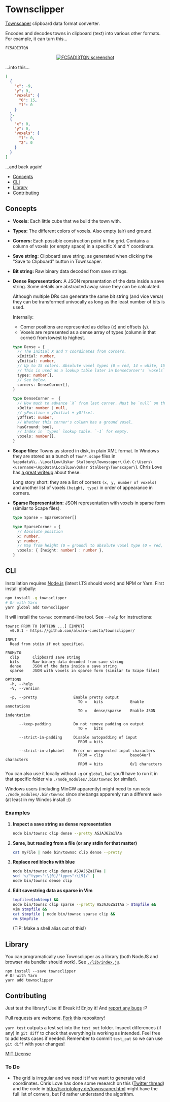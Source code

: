 # Townsclipper

[Townscaper](https://store.steampowered.com/app/1291340/Townscaper/) clipboard data format converter.

Encodes and decodes towns in clipboard (text) into various other formats. For example, it can turn
this...

```
FC5ADI3TQN
```

<p align="center">
<a href="./media/FC5ADI3TQN.png">
<img src="./media/FC5ADI3TQN.png" alt="FC5ADI3TQN screenshot">
</a>
</p>

...into this...

```json
[
  {
    "x": -9,
    "y": 9,
    "voxels": {
      "0": 15,
      "1": 0
    }
  },
  {
    "x": 0,
    "y": 0,
    "voxels": {
      "1": 0,
      "2": 0
    }
  }
]
```

...and back again!

- [Concepts](#concepts)
- [CLI](#cli)
- [Library](#library)
- [Contributing](#contributing)

## Concepts

- **Voxels:** Each little cube that we build the town with.

- **Types:** The different colors of voxels. Also empty (air) and ground.

- **Corners:** Each possible construction point in the grid. Contains a column of voxels (or empty
  space) in a specific X and Y coordinate.

- **Save string:** Clipboard save string, as generated when clicking the "Save to Clipboard"
  button in Townscaper.

- **Bit string:** Raw binary data decoded from save strings.

- **Dense Representation:** A JSON representation of the data inside a save string. Some details
  are abstracted away since they can be calculated.

  Although multiple DRs can generate the same bit string (and vice versa) they can be transformed
  univocally as long as the least number of bits is used.

  Internally:

  - Corner positions are represented as deltas (`x`) and offsets (`y`).
  - Voxels are represented as a dense array of types (column in that corner) from lowest to highest.

   ```ts
   type Dense = {
     // The initial X and Y coordinates from corners.
     xInitial: number,
     yInitial: number,
     // Up to 15 colors. Absolute voxel types (0 = red, 14 = white, 15 = ground).
     // This is used as a lookup table later in DenseCorner's `voxels`.
     types: number[],
     // See below.
     corners: DenseCorner[],
   }

   type DenseCorner =  {
     // How much to advance `X` from last corner. Must be `null` on the first `Corner`.
     xDelta: number | null,
     // yPosition = yInitial + yOffset.
     yOffset: number,
     // Whether this corner's column has a ground voxel.
     hasGround: bool,
     // Index in `types` lookup table. `-1` for empty.
     voxels: number[],
   }
   ```

- **Scape files:** Towns as stored in disk, in plain XML format. In Windows they are stored as a
  bunch of `Town*.scape` files in `%appdata%\..\LocalLow\Oskar Stalberg\Townscaper\` (i.e.
  `C:\Users\<username>\AppData\LocalLow\Oskar Stalberg\Townscaper\`). Chris Love has
  [a great writeup](https://medium.com/@chrisluv/getting-hacky-with-townscaper-5a31cf7f4c6a) about
  these.

  Long story short: they are a list of corners `(x, y, number of voxels)` and another list of
  voxels `(height, type)` in order of appearance in corners.

- **Sparse Representation:** JSON representation with voxels in sparse form (similar to Scape
  files).

   ```ts
   type Sparse = SparseCorner[]

   type SparseCorner = {
     // Absolute position
     x: number,
     y: number,
     // Map from height (0 = ground) to absolute voxel type (0 = red, 14 = white, 15 = ground)
     voxels: { [height: number] : number },
   }
   ```

## CLI

Installation requires [Node.js](https://nodejs.org) (latest LTS should work) and NPM or Yarn.
First install globally:

```sh
npm install -g townsclipper
# Or with Yarn
yarn global add townsclipper
```

It will install the `townsc` command-line tool. See `--help` for instructions:

```
townsc FROM TO [OPTION ...] [INPUT]
  v0.0.1 - https://github.com/alvaro-cuesta/townsclipper/

INPUT
  Read from stdin if not specified.

FROM/TO
  clip      Clipboard save string
  bits      Raw binary data decoded from save string
  dense     JSON of the data inside a save string
  sparse    JSON with voxels in sparse form (similar to Scape files)

OPTIONS
  -h, --help
  -V, --version

  -p, --pretty                Enable pretty output
                                TO =   bits            Enable annotations
                                TO =   dense/sparse    Enable JSON indentation

      --keep-padding          Do not remove padding on output
                                TO =   bits

      --strict-in-padding     Disable autopadding of input
                                FROM = bits

      --strict-in-alphabet    Error on unexpected input characters
                                FROM = clip            base64url characters
                                FROM = bits            0/1 characters
```

You can also use it locally without `-g` or `global`, but you'll have to run it in that specific
folder via `./node_modules/.bin/townsc` (or similar).

Windows users (including MinGW apparently) might need to run `node ./node_modules/.bin/townsc`
since shebangs apparenly run a different `node` (at least in my Windos install :/)

### Examples

1. **Inspect a save string as dense representation**

   ```sh
   node bin/townsc clip dense --pretty ASJAJ6Za1TAa
   ```

2. **Same, but reading from a file (or any stdin for that matter)**

   ```sh
   cat myFile | node bin/townsc clip dense --pretty
   ```

3. **Replace red blocks with blue**

   ```sh
   node bin/townsc clip dense ASJAJ6Za1TAa |
   sed 's/"types":\[0]/"types":\[9]/' |
   node bin/townsc dense clip
   ```

4. **Edit savestring data as sparse in Vim**

   ```sh
   tmpfile=$(mktemp) &&
   node bin/townsc clip sparse --pretty ASJAJ6Za1TAa > $tmpfile &&
   vim $tmpfile &&
   cat $tmpfile | node bin/townsc sparse clip &&
   rm $tmpfile
   ```

   (TIP: Make a shell alias out of this!)

## Library

You can programatically use Townsclipper as a library (both NodeJS and browser via bundler should
work). See [`./lib/index.js`](./lib/index.js).

```
npm install --save townsclipper
# Or with Yarn
yarn add townsclipper
```

## Contributing

Just test the library! Use it! Break it! Enjoy it! And
[report any bugs](https://github.com/alvaro-cuesta/townsclipper/issues) :P

Pull requests are welcome. [Fork](https://github.com/alvaro-cuesta/townsclipper/network/members)
this repository!

`yarn test` outputs a test set into the `test_out` folder. Inspect differences (if any) in
`git diff` to check that everything is working as intended. Feel free to add tests cases if
needed. Remember to commit `test_out` so we can use `git diff` with your changes!

[MIT License](https://github.com/alvaro-cuesta/townsclipper/blob/master/LICENSE)

### To Do

- The grid is irregular and we need it if we want to generate valid coordinates. Chris Love has
  done some research on this
  ([Twitter thread](https://twitter.com/ChrisLuv/status/1280594189412073474)) and the code in
  http://scriptology.de/townscaper.html might have the full list of corners, but I'd rather
  understand the algorithm.
